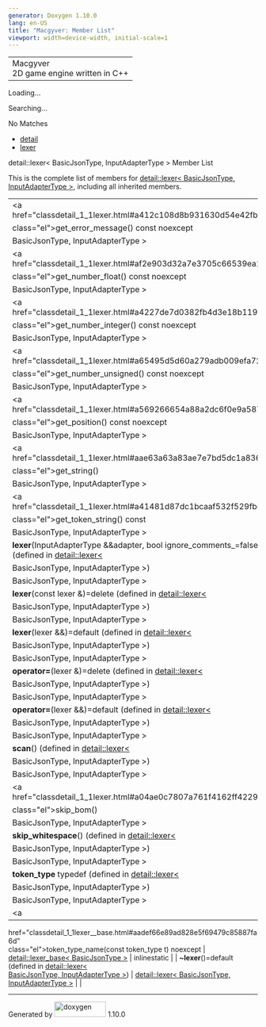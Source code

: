 ```yaml
---
generator: Doxygen 1.10.0
lang: en-US
title: "Macgyver: Member List"
viewport: width=device-width, initial-scale=1
---
```


<div id="top">

<div id="titlearea">

<table data-cellspacing="0" data-cellpadding="0">
<colgroup>
<col style="width: 100%" />
</colgroup>
<tbody>
<tr id="projectrow" class="odd">
<td id="projectalign"><div id="projectname">
Macgyver
</div>
<div id="projectbrief">
2D game engine written in C++
</div></td>
</tr>
</tbody>
</table>

</div>

<div id="main-nav">

</div>

<div id="MSearchSelectWindow"
onmouseover="return searchBox.OnSearchSelectShow()"
onmouseout="return searchBox.OnSearchSelectHide()"
onkeydown="return searchBox.OnSearchSelectKey(event)">

</div>

<div id="MSearchResultsWindow">

<div id="MSearchResults">

<div class="SRPage">

<div id="SRIndex">

<div id="SRResults">

</div>

<div id="Loading" class="SRStatus">

Loading...

</div>

<div id="Searching" class="SRStatus">

Searching...

</div>

<div id="NoMatches" class="SRStatus">

No Matches

</div>

</div>

</div>

</div>

</div>

<div id="nav-path" class="navpath">

- <a href="namespacedetail.html" class="el">detail</a>
- <a href="classdetail_1_1lexer.html" class="el">lexer</a>

</div>

</div>

<div class="header">

<div class="headertitle">

<div class="title">

detail::lexer\< BasicJsonType, InputAdapterType \> Member List

</div>

</div>

</div>

<div class="contents">

This is the complete list of members for
<a href="classdetail_1_1lexer.html" class="el">detail::lexer&lt;
BasicJsonType, InputAdapterType &gt;</a>, including all inherited
members.

|                                                                                                                                                           |                                                                  |                                                                        |
|-----------------------------------------------------------------------------------------------------------------------------------------------------------|------------------------------------------------------------------|------------------------------------------------------------------------|
| <a href="classdetail_1_1lexer.html#a412c108d8b931630d54e42fbbf764fc4"                                                                                     
 class="el">get_error_message</a>() const noexcept                                                                                                          | <a href="classdetail_1_1lexer.html" class="el">detail::lexer&lt; 
                                                                                                                                                             BasicJsonType, InputAdapterType &gt;</a>                          | <span class="mlabel">inline</span>                                     |
| <a href="classdetail_1_1lexer.html#af2e903d32a7e3705c66539ea1e30ce59"                                                                                     
 class="el">get_number_float</a>() const noexcept                                                                                                           | <a href="classdetail_1_1lexer.html" class="el">detail::lexer&lt; 
                                                                                                                                                             BasicJsonType, InputAdapterType &gt;</a>                          | <span class="mlabel">inline</span>                                     |
| <a href="classdetail_1_1lexer.html#a4227de7d0382fb4d3e18b119f0cc87d7"                                                                                     
 class="el">get_number_integer</a>() const noexcept                                                                                                         | <a href="classdetail_1_1lexer.html" class="el">detail::lexer&lt; 
                                                                                                                                                             BasicJsonType, InputAdapterType &gt;</a>                          | <span class="mlabel">inline</span>                                     |
| <a href="classdetail_1_1lexer.html#a65495d5d60a279adb009efa728708441"                                                                                     
 class="el">get_number_unsigned</a>() const noexcept                                                                                                        | <a href="classdetail_1_1lexer.html" class="el">detail::lexer&lt; 
                                                                                                                                                             BasicJsonType, InputAdapterType &gt;</a>                          | <span class="mlabel">inline</span>                                     |
| <a href="classdetail_1_1lexer.html#a569266654a88a2dc6f0e9a587067fc9d"                                                                                     
 class="el">get_position</a>() const noexcept                                                                                                               | <a href="classdetail_1_1lexer.html" class="el">detail::lexer&lt; 
                                                                                                                                                             BasicJsonType, InputAdapterType &gt;</a>                          | <span class="mlabel">inline</span>                                     |
| <a href="classdetail_1_1lexer.html#aae63a63a83ae7e7bd5dc1a83669ba281"                                                                                     
 class="el">get_string</a>()                                                                                                                                | <a href="classdetail_1_1lexer.html" class="el">detail::lexer&lt; 
                                                                                                                                                             BasicJsonType, InputAdapterType &gt;</a>                          | <span class="mlabel">inline</span>                                     |
| <a href="classdetail_1_1lexer.html#a41481d87dc1bcaaf532f529fbc0e690b"                                                                                     
 class="el">get_token_string</a>() const                                                                                                                    | <a href="classdetail_1_1lexer.html" class="el">detail::lexer&lt; 
                                                                                                                                                             BasicJsonType, InputAdapterType &gt;</a>                          | <span class="mlabel">inline</span>                                     |
| **lexer**(InputAdapterType &&adapter, bool ignore_comments\_=false) noexcept (defined in <a href="classdetail_1_1lexer.html" class="el">detail::lexer&lt; 
 BasicJsonType, InputAdapterType &gt;</a>)                                                                                                                  | <a href="classdetail_1_1lexer.html" class="el">detail::lexer&lt; 
                                                                                                                                                             BasicJsonType, InputAdapterType &gt;</a>                          | <span class="mlabel">inline</span><span class="mlabel">explicit</span> |
| **lexer**(const lexer &)=delete (defined in <a href="classdetail_1_1lexer.html" class="el">detail::lexer&lt;                                              
 BasicJsonType, InputAdapterType &gt;</a>)                                                                                                                  | <a href="classdetail_1_1lexer.html" class="el">detail::lexer&lt; 
                                                                                                                                                             BasicJsonType, InputAdapterType &gt;</a>                          |                                                                        |
| **lexer**(lexer &&)=default (defined in <a href="classdetail_1_1lexer.html" class="el">detail::lexer&lt;                                                  
 BasicJsonType, InputAdapterType &gt;</a>)                                                                                                                  | <a href="classdetail_1_1lexer.html" class="el">detail::lexer&lt; 
                                                                                                                                                             BasicJsonType, InputAdapterType &gt;</a>                          |                                                                        |
| **operator=**(lexer &)=delete (defined in <a href="classdetail_1_1lexer.html" class="el">detail::lexer&lt;                                                
 BasicJsonType, InputAdapterType &gt;</a>)                                                                                                                  | <a href="classdetail_1_1lexer.html" class="el">detail::lexer&lt; 
                                                                                                                                                             BasicJsonType, InputAdapterType &gt;</a>                          |                                                                        |
| **operator=**(lexer &&)=default (defined in <a href="classdetail_1_1lexer.html" class="el">detail::lexer&lt;                                              
 BasicJsonType, InputAdapterType &gt;</a>)                                                                                                                  | <a href="classdetail_1_1lexer.html" class="el">detail::lexer&lt; 
                                                                                                                                                             BasicJsonType, InputAdapterType &gt;</a>                          |                                                                        |
| **scan**() (defined in <a href="classdetail_1_1lexer.html" class="el">detail::lexer&lt;                                                                   
 BasicJsonType, InputAdapterType &gt;</a>)                                                                                                                  | <a href="classdetail_1_1lexer.html" class="el">detail::lexer&lt; 
                                                                                                                                                             BasicJsonType, InputAdapterType &gt;</a>                          | <span class="mlabel">inline</span>                                     |
| <a href="classdetail_1_1lexer.html#a04ae0c7807a761f4162ff42290be5490"                                                                                     
 class="el">skip_bom</a>()                                                                                                                                  | <a href="classdetail_1_1lexer.html" class="el">detail::lexer&lt; 
                                                                                                                                                             BasicJsonType, InputAdapterType &gt;</a>                          | <span class="mlabel">inline</span>                                     |
| **skip_whitespace**() (defined in <a href="classdetail_1_1lexer.html" class="el">detail::lexer&lt;                                                        
 BasicJsonType, InputAdapterType &gt;</a>)                                                                                                                  | <a href="classdetail_1_1lexer.html" class="el">detail::lexer&lt; 
                                                                                                                                                             BasicJsonType, InputAdapterType &gt;</a>                          | <span class="mlabel">inline</span>                                     |
| **token_type** typedef (defined in <a href="classdetail_1_1lexer.html" class="el">detail::lexer&lt;                                                       
 BasicJsonType, InputAdapterType &gt;</a>)                                                                                                                  | <a href="classdetail_1_1lexer.html" class="el">detail::lexer&lt; 
                                                                                                                                                             BasicJsonType, InputAdapterType &gt;</a>                          |                                                                        |
| <a                                                                                                                                                        
 href="classdetail_1_1lexer__base.html#aadef66e89ad828e5f69479c85887fa6d"                                                                                   
 class="el">token_type_name</a>(const token_type t) noexcept                                                                                                | <a href="classdetail_1_1lexer__base.html"                        
                                                                                                                                                             class="el">detail::lexer_base&lt; BasicJsonType &gt;</a>          | <span class="mlabel">inline</span><span class="mlabel">static</span>   |
| **~lexer**()=default (defined in <a href="classdetail_1_1lexer.html" class="el">detail::lexer&lt;                                                         
 BasicJsonType, InputAdapterType &gt;</a>)                                                                                                                  | <a href="classdetail_1_1lexer.html" class="el">detail::lexer&lt; 
                                                                                                                                                             BasicJsonType, InputAdapterType &gt;</a>                          |                                                                        |

</div>

------------------------------------------------------------------------

<span class="small">Generated
by [<img src="doxygen.svg" class="footer" width="104" height="31"
alt="doxygen" />](https://www.doxygen.org/index.html) 1.10.0</span>
